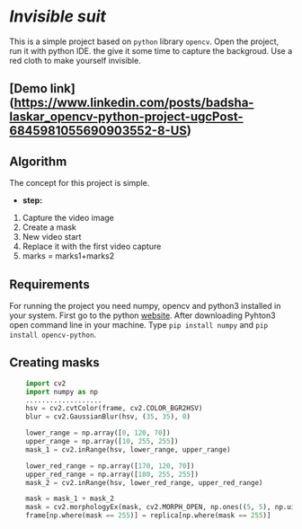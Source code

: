 # *Invisible suit* 
This is a simple project based on `python` library `opencv`. Open the project, run it with python IDE. the give it some time to capture the backgroud. Use a red cloth to make yourself invisible.
## [Demo link] (https://www.linkedin.com/posts/badsha-laskar_opencv-python-project-ugcPost-6845981055690903552-8-US)
## Algorithm
The concept for this project is simple. 
* **step:**
1. Capture the video image
2. Create a mask
3. New video start
4. Replace it with the first video capture
5. marks = marks1+marks2

## Requirements
For running the project you need numpy, opencv and python3 installed in your 
system. First go to the python [website](https://www.python.org/). After downloading Pyhton3 open command line in your machine. Type `pip install numpy` and `pip install opencv-python`.
## Creating masks
```python
    import cv2
    import numpy as np
    ...................
    hsv = cv2.cvtColor(frame, cv2.COLOR_BGR2HSV)
    blur = cv2.GaussianBlur(hsv, (35, 35), 0)

    lower_range = np.array([0, 120, 70])
    upper_range = np.array([10, 255, 255])
    mask_1 = cv2.inRange(hsv, lower_range, upper_range)

    lower_red_range = np.array([170, 120, 70])
    upper_red_range = np.array([180, 255, 255])
    mask_2 = cv2.inRange(hsv, lower_red_range, upper_red_range)

    mask = mask_1 + mask_2
    mask = cv2.morphologyEx(mask, cv2.MORPH_OPEN, np.ones((5, 5), np.uint8))
    frame[np.where(mask == 255)] = replica[np.where(mask == 255)]
```
